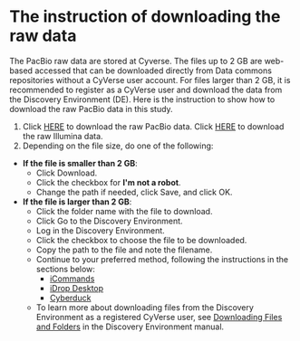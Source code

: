 # The instruction of downloading the raw data

The PacBio raw data are stored at Cyverse. The files up to 2 GB are web-based accessed that can be downloaded directly from Data commons repositories without a CyVerse user account. For files larger than 2 GB, it is recommended to register as a CyVerse user and download the data from the Discovery Environment (DE).  Here is the instruction to show how to download the raw PacBio data in this study.

1. Click [HERE](https://datacommons.cyverse.org/browse/iplant/home/moontree1985/analyses/bioprotocol/raw_Pacbio) to download the raw PacBio data. Click [HERE](https://datacommons.cyverse.org/browse/iplant/home/moontree1985/analyses/WGS) to download the raw Illumina data.
2. Depending on the file size, do one of the following:
  - __If the file is smaller than 2 GB__: 
    - Click Download.
    - Click the checkbox for __I'm not a robot__.
    - Change the path if needed, click Save, and click OK.
  - __If the file is larger than 2 GB__:
    - Click the folder name with the file to download.
    - Click Go to the Discovery Environment.
    - Log in the Discovery Environment.
    - Click the checkbox to choose the file to be downloaded.
    - Copy the path to the file and note the filename.
    - Continue to your preferred method, following the instructions in the sections below:
      - [iCommands](https://cyverse.atlassian.net/wiki/spaces/DS/pages/241869821/Downloading+Data+Files+Without+a+User+Account#DownloadingDataFilesWithoutaUserAccount-icommands)
      - [iDrop Desktop](https://cyverse.atlassian.net/wiki/spaces/DS/pages/241869821/Downloading+Data+Files+Without+a+User+Account#DownloadingDataFilesWithoutaUserAccount-idrop)
      - [Cyberduck](https://cyverse.atlassian.net/wiki/spaces/DS/pages/241869821/Downloading+Data+Files+Without+a+User+Account#DownloadingDataFilesWithoutaUserAccount-cyberduck)
    - To learn more about downloading files from the Discovery Environment as a registered CyVerse user, see [Downloading Files and Folders](https://cyverse.atlassian.net/wiki/spaces/DEmanual/pages/242026993/Downloading+Files+and+Folders) in the Discovery Environment manual.
